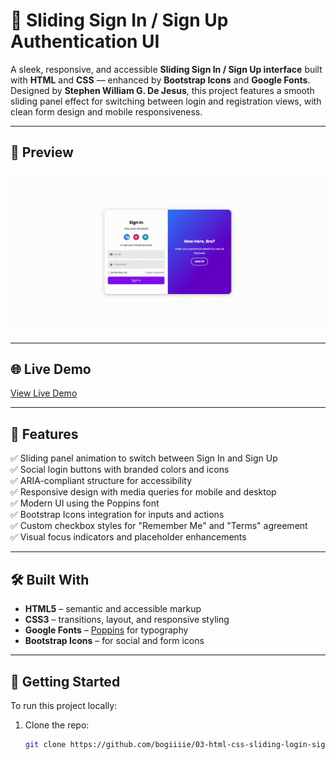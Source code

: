 # 🔐 Sliding Sign In / Sign Up Authentication UI

A sleek, responsive, and accessible **Sliding Sign In / Sign Up interface** built with **HTML** and **CSS** — enhanced by **Bootstrap Icons** and **Google Fonts**.  
Designed by **Stephen William G. De Jesus**, this project features a smooth sliding panel effect for switching between login and registration views, with clean form design and mobile responsiveness.

---

## 📸 Preview  
![Auth Form Preview](images/demo.gif)

---

## 🌐 Live Demo  
[View Live Demo](https://bogiiiie.github.io/03-html-css-sliding-login-signup-form/)

---

## 📁 Features

✅ Sliding panel animation to switch between Sign In and Sign Up  
✅ Social login buttons with branded colors and icons  
✅ ARIA-compliant structure for accessibility  
✅ Responsive design with media queries for mobile and desktop  
✅ Modern UI using the Poppins font  
✅ Bootstrap Icons integration for inputs and actions  
✅ Custom checkbox styles for "Remember Me" and "Terms" agreement  
✅ Visual focus indicators and placeholder enhancements  

---

## 🛠️ Built With

- **HTML5** – semantic and accessible markup  
- **CSS3** – transitions, layout, and responsive styling  
- **Google Fonts** – [Poppins](https://fonts.google.com/specimen/Poppins) for typography  
- **Bootstrap Icons** – for social and form icons  

---

## 🚀 Getting Started

To run this project locally:

1. Clone the repo:
   ```bash
   git clone https://github.com/bogiiiie/03-html-css-sliding-login-signup-form.git
